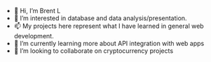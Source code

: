 - 👋 Hi, I’m Brent L
- 👀 I’m interested in database and data analysis/presentation.
- 📫 My projects here represent what I have learned in general web development.
- 🌱 I’m currently learning more about API integration with web apps
- 💞️ I’m looking to collaborate on cryptocurrency projects

<!---
blivesay/blivesay is a ✨ special ✨ repository because its `README.md` (this file) appears on your GitHub profile.
You can click the Preview link to take a look at your changes.
--->
